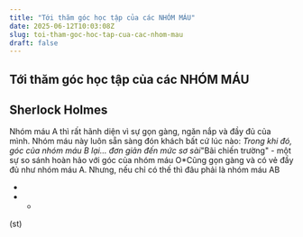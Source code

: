 ```yaml
---
title: "Tới thăm góc học tập của các NHÓM MÁU"
date: 2025-06-12T10:03:08Z
slug: toi-tham-goc-hoc-tap-cua-cac-nhom-mau
draft: false
---
```


## Tới thăm góc học tập của các NHÓM MÁU

## Sherlock Holmes

Nhóm máu A thì rất hãnh diện vì sự gọn gàng, ngăn nắp và đầy đủ của mình. Nhóm máu này luôn sẵn sàng đón khách bất cứ lúc nào:
 *Trong khi đó, góc của nhóm máu B lại... đơn giản đến mức sơ sài*"Bãi chiến trường" - một sự so sánh hoàn hảo với góc của nhóm máu O*Cũng gọn gàng và có vẻ đầy đủ như nhóm máu A. Nhưng, nếu chỉ có thế thì đâu phải là nhóm máu AB
 
 *
*  *

(st)